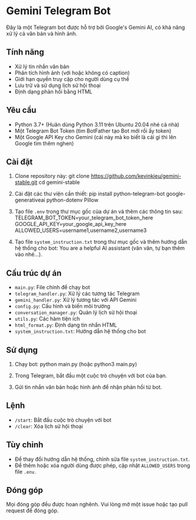 # Gemini Telegram Bot

Đây là một Telegram bot được hỗ trợ bởi Google's Gemini AI, có khả năng xử lý cả văn bản và hình ảnh.

## Tính năng

- Xử lý tin nhắn văn bản
- Phân tích hình ảnh (với hoặc không có caption)
- Giới hạn quyền truy cập cho người dùng cụ thể
- Lưu trữ và sử dụng lịch sử hội thoại
- Định dạng phản hồi bằng HTML

## Yêu cầu

- Python 3.7+ (Huân dùng Python 3.11 trên Ubuntu 20.04 nhé cả nhà)
- Một Telegram Bot Token (tìm BotFather tạo Bot mới rồi ấy token)
- Một Google API Key cho Gemini (cái này mà ko biết là cái gì thì lên Google tìm thêm nghen)

## Cài đặt

1. Clone repository này:
git clone https://github.com/kevinkieu/gemini-stable.git
cd gemini-stable


2. Cài đặt các thư viện cần thiết:
pip install python-telegram-bot google-generativeai python-dotenv Pillow


3. Tạo file `.env` trong thư mục gốc của dự án và thêm các thông tin sau:
TELEGRAM_BOT_TOKEN=your_telegram_bot_token_here
GOOGLE_API_KEY=your_google_api_key_here
ALLOWED_USERS=username1,username2,username3


4. Tạo file `system_instruction.txt` trong thư mục gốc và thêm hướng dẫn hệ thống cho bot:
You are a helpful AI assistant (vân vân, tự bạn thêm vào nhé...).


## Cấu trúc dự án

- `main.py`: File chính để chạy bot
- `telegram_handler.py`: Xử lý các tương tác Telegram
- `gemini_handler.py`: Xử lý tương tác với API Gemini
- `config.py`: Cấu hình và biến môi trường
- `conversation_manager.py`: Quản lý lịch sử hội thoại
- `utils.py`: Các hàm tiện ích
- `html_format.py`: Định dạng tin nhắn HTML
- `system_instruction.txt`: Hướng dẫn hệ thống cho bot

## Sử dụng

1. Chạy bot:
python main.py  (hoặc python3 main.py)

2. Trong Telegram, bắt đầu một cuộc trò chuyện với bot của bạn.

3. Gửi tin nhắn văn bản hoặc hình ảnh để nhận phản hồi từ bot.

## Lệnh

- `/start`: Bắt đầu cuộc trò chuyện với bot
- `/clear`: Xóa lịch sử hội thoại

## Tùy chỉnh

- Để thay đổi hướng dẫn hệ thống, chỉnh sửa file `system_instruction.txt`.
- Để thêm hoặc xóa người dùng được phép, cập nhật `ALLOWED_USERS` trong file `.env`.

## Đóng góp

Mọi đóng góp đều được hoan nghênh. Vui lòng mở một issue hoặc tạo pull request để đóng góp.

